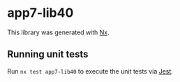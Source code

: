 # app7-lib40

This library was generated with [Nx](https://nx.dev).

## Running unit tests

Run `nx test app7-lib40` to execute the unit tests via [Jest](https://jestjs.io).
